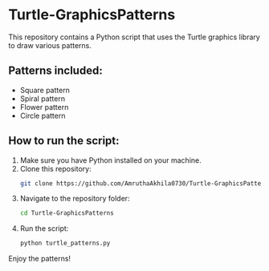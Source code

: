 # Turtle-GraphicsPatterns

This repository contains a Python script that uses the Turtle graphics library to draw various patterns.

## Patterns included:
- Square pattern
- Spiral pattern
- Flower pattern
- Circle pattern

## How to run the script:
1. Make sure you have Python installed on your machine.
2. Clone this repository:
    ```sh
    git clone https://github.com/AmruthaAkhila0730/Turtle-GraphicsPatterns.git
    ```
3. Navigate to the repository folder:
    ```sh
    cd Turtle-GraphicsPatterns
    ```
4. Run the script:
    ```sh
    python turtle_patterns.py
    ```

Enjoy the patterns!
